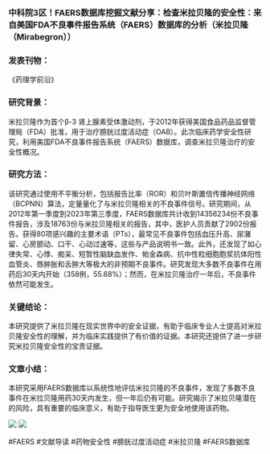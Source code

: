 ### 中科院3区！FAERS数据库挖掘文献分享：检查米拉贝隆的安全性：来自美国FDA不良事件报告系统（FAERS）数据库的分析（米拉贝隆（Mirabegron））

### 发表刊物：
《药理学前沿》

### 研究背景：
米拉贝隆作为首个β-3 肾上腺素受体激动剂，于2012年获得美国食品药品监督管理局（FDA）批准，用于治疗膀胱过度活动症（OAB）。此次临床药学安全性研究，利用美国FDA不良事件报告系统（FAERS）数据库，调查米拉贝隆治疗的安全性概况。

### 研究方法：
该研究通过使用不平衡分析，包括报告比率（ROR）和贝叶斯置信传播神经网络（BCPNN）算法，定量量化了与米拉贝隆相关的不良事件信号。研究期间，从2012年第一季度到2023年第三季度，FAERS数据库共计收到14356234份不良事件报告，涉及18763份与米拉贝隆相关的报告，其中，医护人员贡献了2902份报告。获得80项感兴趣的主要术语（PTs），最常见不良事件包括血压升高、尿潴留、心房颤动、口干、心动过速等，这些与产品说明书一致。此外，还发现了如心律失常、心悸、痴呆、短暂性脑缺血发作、帕金森病、抗中性粒细胞胞浆抗体阳性血管炎、唇肿胀和舌肿大等极大的非预期不良事件。研究发现大多数不良事件在用药后30天内开始（358例，55.68%）；然而，在米拉贝隆治疗一年后，不良事件依然可能发生。

### 关键结论：
本研究提供了米拉贝隆在现实世界中的安全证据，有助于临床专业人士提高对米拉贝隆安全性的理解，并为临床实践提供了有价值的证据。本研究还提供了进一步研究米拉贝隆安全性的宝贵证据。

### 文章小结：
本研究采用FAERS数据库以系统性地评估米拉贝隆的不良事件，发现了多数不良事件在米拉贝隆用药30天内发生，但一年后仍有可能。研究揭示了米拉贝隆潜在的风险，具有重要的临床意义，有助于指导医生更为安全地使用该药物。

![](https://cdn.ncbi.nlm.nih.gov/pmc/blobs/9bf3/10982368/763d72bdb752/fphar-15-1376535-g001.jpg)
![](https://cdn.ncbi.nlm.nih.gov/pmc/blobs/9bf3/10982368/257883310284/fphar-15-1376535-g002.jpg)

#FAERS #文献导读 #药物安全性 #膀胱过度活动症 #米拉贝隆 #FAERS数据库